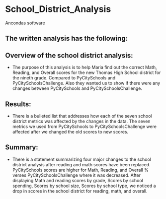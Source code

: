 # School_District_Analysis
Ancondas software 
## The written analysis has the following:
## Overview of the school district analysis:
- The purpose of this analysis is to help Maria find out the correct Math, Reading, and Overall scores for the new Thomas High School district for the nineth grade. Compared to PyCitySchools and PyCitySchoolsChallenge. Also they wanted us to show if there were any changes between PyCitySchools and PyCitySchoolsChallenge.
## Results:
- There is a bulleted list that addresses how each of the seven school district metrics was affected by the changes in the data. The seven metrics we used from PyCitySchools to PyCitySchoolsChallenge were affected after we changed the old scores to new scores. 
## Summary:
- There is a statement summarizing four major changes to the school district analysis after reading and math scores have been replaced. PyCitySchools scores are higher for Math, Reading, and Overall % verses PyCitySchoolsChallenge where it was decreased. After displaying Math and reading scores by grade, Scores by school spending, Scores by school size, Scores by school type, we noticed a drop in scores in the school district for reading, math, and overall.
